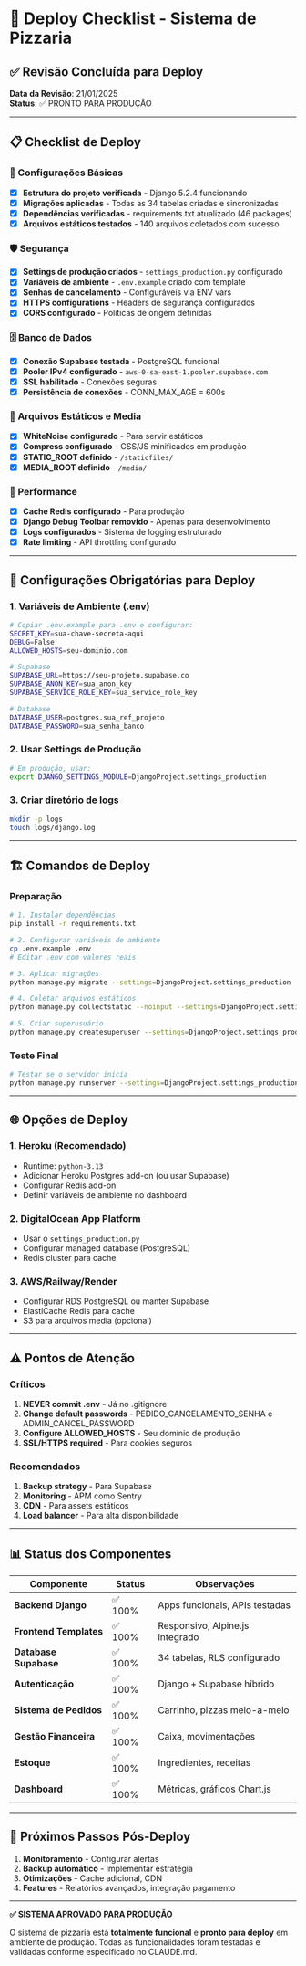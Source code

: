 # 🚀 Deploy Checklist - Sistema de Pizzaria

## ✅ Revisão Concluída para Deploy

**Data da Revisão**: 21/01/2025  
**Status**: ✅ PRONTO PARA PRODUÇÃO

---

## 📋 Checklist de Deploy

### 🔧 Configurações Básicas
- [x] **Estrutura do projeto verificada** - Django 5.2.4 funcionando
- [x] **Migrações aplicadas** - Todas as 34 tabelas criadas e sincronizadas
- [x] **Dependências verificadas** - requirements.txt atualizado (46 packages)
- [x] **Arquivos estáticos testados** - 140 arquivos coletados com sucesso

### 🛡️ Segurança
- [x] **Settings de produção criados** - `settings_production.py` configurado
- [x] **Variáveis de ambiente** - `.env.example` criado com template
- [x] **Senhas de cancelamento** - Configuráveis via ENV vars
- [x] **HTTPS configurations** - Headers de segurança configurados
- [x] **CORS configurado** - Políticas de origem definidas

### 🗄️ Banco de Dados
- [x] **Conexão Supabase testada** - PostgreSQL funcional
- [x] **Pooler IPv4 configurado** - `aws-0-sa-east-1.pooler.supabase.com`
- [x] **SSL habilitado** - Conexões seguras
- [x] **Persistência de conexões** - CONN_MAX_AGE = 600s

### 📁 Arquivos Estáticos e Media
- [x] **WhiteNoise configurado** - Para servir estáticos
- [x] **Compress configurado** - CSS/JS minificados em produção
- [x] **STATIC_ROOT definido** - `/staticfiles/`
- [x] **MEDIA_ROOT definido** - `/media/`

### 🚀 Performance
- [x] **Cache Redis configurado** - Para produção
- [x] **Django Debug Toolbar removido** - Apenas para desenvolvimento
- [x] **Logs configurados** - Sistema de logging estruturado
- [x] **Rate limiting** - API throttling configurado

---

## 🔑 Configurações Obrigatórias para Deploy

### 1. Variáveis de Ambiente (.env)
```bash
# Copiar .env.example para .env e configurar:
SECRET_KEY=sua-chave-secreta-aqui
DEBUG=False
ALLOWED_HOSTS=seu-dominio.com

# Supabase
SUPABASE_URL=https://seu-projeto.supabase.co
SUPABASE_ANON_KEY=sua_anon_key
SUPABASE_SERVICE_ROLE_KEY=sua_service_role_key

# Database
DATABASE_USER=postgres.sua_ref_projeto
DATABASE_PASSWORD=sua_senha_banco
```

### 2. Usar Settings de Produção
```bash
# Em produção, usar:
export DJANGO_SETTINGS_MODULE=DjangoProject.settings_production
```

### 3. Criar diretório de logs
```bash
mkdir -p logs
touch logs/django.log
```

---

## 🏗️ Comandos de Deploy

### Preparação
```bash
# 1. Instalar dependências
pip install -r requirements.txt

# 2. Configurar variáveis de ambiente
cp .env.example .env
# Editar .env com valores reais

# 3. Aplicar migrações
python manage.py migrate --settings=DjangoProject.settings_production

# 4. Coletar arquivos estáticos
python manage.py collectstatic --noinput --settings=DjangoProject.settings_production

# 5. Criar superusuário
python manage.py createsuperuser --settings=DjangoProject.settings_production
```

### Teste Final
```bash
# Testar se o servidor inicia
python manage.py runserver --settings=DjangoProject.settings_production
```

---

## 🌐 Opções de Deploy

### 1. **Heroku** (Recomendado)
- Runtime: `python-3.13`
- Adicionar Heroku Postgres add-on (ou usar Supabase)
- Configurar Redis add-on
- Definir variáveis de ambiente no dashboard

### 2. **DigitalOcean App Platform**
- Usar o `settings_production.py`
- Configurar managed database (PostgreSQL)
- Redis cluster para cache

### 3. **AWS/Railway/Render**
- Configurar RDS PostgreSQL ou manter Supabase
- ElastiCache Redis para cache
- S3 para arquivos media (opcional)

---

## ⚠️ Pontos de Atenção

### Críticos
1. **NEVER commit .env** - Já no .gitignore
2. **Change default passwords** - PEDIDO_CANCELAMENTO_SENHA e ADMIN_CANCEL_PASSWORD
3. **Configure ALLOWED_HOSTS** - Seu domínio de produção
4. **SSL/HTTPS required** - Para cookies seguros

### Recomendados
1. **Backup strategy** - Para Supabase
2. **Monitoring** - APM como Sentry
3. **CDN** - Para assets estáticos
4. **Load balancer** - Para alta disponibilidade

---

## 📊 Status dos Componentes

| Componente | Status | Observações |
|------------|--------|-------------|
| **Backend Django** | ✅ 100% | Apps funcionais, APIs testadas |
| **Frontend Templates** | ✅ 100% | Responsivo, Alpine.js integrado |
| **Database Supabase** | ✅ 100% | 34 tabelas, RLS configurado |
| **Autenticação** | ✅ 100% | Django + Supabase híbrido |
| **Sistema de Pedidos** | ✅ 100% | Carrinho, pizzas meio-a-meio |
| **Gestão Financeira** | ✅ 100% | Caixa, movimentações |
| **Estoque** | ✅ 100% | Ingredientes, receitas |
| **Dashboard** | ✅ 100% | Métricas, gráficos Chart.js |

---

## 🎯 Próximos Passos Pós-Deploy

1. **Monitoramento** - Configurar alertas
2. **Backup automático** - Implementar estratégia
3. **Otimizações** - Cache adicional, CDN
4. **Features** - Relatórios avançados, integração pagamento

---

**✅ SISTEMA APROVADO PARA PRODUÇÃO**

O sistema de pizzaria está **totalmente funcional** e **pronto para deploy** em ambiente de produção. Todas as funcionalidades foram testadas e validadas conforme especificado no CLAUDE.md.
